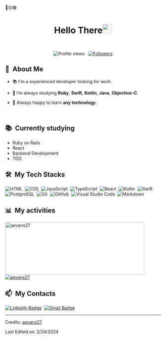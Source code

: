 <div>
🔴🟡🟢
<h1 align="center">Hello There<img src="https://github.com/souvikguria98/souvikguria98/blob/master/Hi.gif" width="30"> </h1>
<br>

</div>


<div align="center">
  
</div>

<p align="center">
  <img src="https://komarev.com/ghpvc/?username=aevans27&color=blueviolet" alt="Profile views" />
  &nbsp;
  <a href="https://github.com/aevans27?tab=followers">
    <img src="https://img.shields.io/github/followers/aevans27?style=social" alt="Followers" />
  </a>
</p>


<div>

  ## 🧭 &nbsp;About Me

  - 📚 I'm a experienced developer looking for work.
  <!-- - 🔭 I'm currently working on <a href="#">MyJob</a> -->

  - 🌱  I’m always studying **Ruby**, **Swift**, **Kotlin**, **Java**, **Objective-C**.

  - 💬 Always happy to learn **any technology**.

  <br>
  

</div>


<div align="center">
</div>


<div>

  ## 📚 &nbsp;Currently studying

  - Ruby on Rails
  - React
  - Backend Development
  - TDD

</div>


<div>

  ## 🛠️ &nbsp;My Tech Stacks

  ![HTML](https://img.shields.io/badge/-HTML-0D1117?style=flat&logo=HTML5)&nbsp;
  ![CSS](https://img.shields.io/badge/-CSS-0D1117?style=flat&logo=CSS3&logoColor=1572B6)&nbsp;
  ![JavaScript](https://img.shields.io/badge/-JavaScript-0D1117?style=flat&logo=javascript)&nbsp;
  ![TypeScript](https://img.shields.io/badge/-TypeScript-0D1117?style=flat&logo=typescript)&nbsp;
  ![React](https://img.shields.io/badge/-React-0D1117?style=flat&logo=react)&nbsp;
  ![Kotlin](https://img.shields.io/badge/-Kotlin-0D1117?style=flat&logo=kotlin)&nbsp;
  ![Swift](https://img.shields.io/badge/-Kotlin-0D1117?style=flat&logo=swift)&nbsp;
  ![PostgreSQL](https://img.shields.io/badge/-PostgreSQL-0D1117?style=flat&logo=postgresql)&nbsp;
  ![Git](https://img.shields.io/badge/-Git-0D1117?style=flat&logo=git)&nbsp;
  ![GitHub](https://img.shields.io/badge/-GitHub-0D1117?style=flat&logo=github)&nbsp;
  ![Visual Studio Code](https://img.shields.io/badge/-VS%20Code-0D1117?style=flat&logo=visual-studio-code&logoColor=007ACC)&nbsp;
  ![Markdown](https://img.shields.io/badge/-Markdown-0D1117?style=flat&logo=markdown)

</div>


<div>

  ## 📊 &nbsp;My activities
  <a href="https://github.com/aevans27">
    <img width=450 height=170 align="center" alt="aevans27" src="https://github-readme-stats.vercel.app/api?username=aevans27&theme=midnight-purple&show_icons=true&bg_color=0D1117&hide_border=true&count_private=true" />
  </a>
  <a href="https://github.com/aevans27">
    <img align="center" alt="aevans27" src="https://github-readme-stats.vercel.app/api/top-langs/?username=aevans27&theme=midnight-purple&layout=compact&bg_color=0D1117&hide_border=true&count_private=true" />
  </a>
</div>

<div>

  ## 📫 &nbsp;My Contacts

  <!-- [![Portfolio Badge](https://img.shields.io/badge/-Portifolio-blueviolet?style=flat-square&logo=Portfolio&logoColor=white)](https://pepyn0.github.io/)&nbsp; -->
  [![LinkedIn Badge](https://img.shields.io/badge/-Allan_Evans-blue?style=flat-square&logo=Linkedin&logoColor=white&link=https://www.linkedin.com/in/allan-evans-2c/)](https://www.linkedin.com/in/allan-evans-2c/)&nbsp;
  [![Gmail Badge](https://img.shields.io/badge/-oneblankpage27@gmail.com-red?style=flat-square&logo=Gmail&logoColor=white)](mailto:oneblankpage27@gmail.com)&nbsp;

</div>

<!-- ## 📚 &nbsp;My Projects -->


------
Credits: [aevans27](https://github.com/aevans27)

Last Edited on: 2/24/2024
